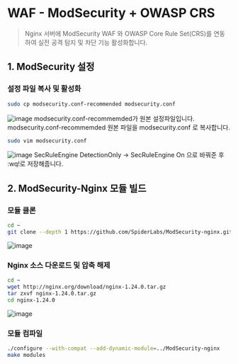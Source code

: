 # WAF - ModSecurity + OWASP CRS

> Nginx 서버에 ModSecurity WAF 와 OWASP Core Rule Set(CRS)를 연동하여 실전 공격 탐지 및 차단 기능 활성화합니다.

## 1. ModSecurity 설정
### 설정 파일 복사 및 활성화
```bash
sudo cp modsecurity.conf-recommended modsecurity.conf
```
![image](https://github.com/user-attachments/assets/8836a4d1-50ce-4446-893b-e0081e153527)
modsecurity.conf-recommemded가 원본 설정파일입니다.
modsecurity.conf-recommemded 원본 파일을 modsecurity.conf 로 복사합니다.
```bash
sudo vim modsecurity.conf
```
![image](https://github.com/user-attachments/assets/cc2ec1ee-fb8f-45be-a8e8-9ec603c5b596)
SecRuleEngine DetectionOnly → SecRuleEngine On 으로 바꿔준 후 :wq!로 저장해줍니다.

## 2. ModSecurity-Nginx 모듈 빌드
### 모듈 클론
```bash
cd ~
git clone --depth 1 https://github.com/SpiderLabs/ModSecurity-nginx.git
```
![image](https://github.com/user-attachments/assets/4b4f5744-6551-4234-a5aa-64f948937eb5)
### Nginx 소스 다운로드 및 압축 해제
```bash
cd ~
wget http://nginx.org/download/nginx-1.24.0.tar.gz
tar zxvf nginx-1.24.0.tar.gz
cd nginx-1.24.0
```
![image](https://github.com/user-attachments/assets/e3317886-6cbd-45cd-851e-a84ad29e3089)
### 모듈 컴파일
```bash
./configure --with-compat --add-dynamic-module=../ModSecurity-nginx
make modules
```
> ```bash ls objs/ngx_http_modsecurity_module.so
```
